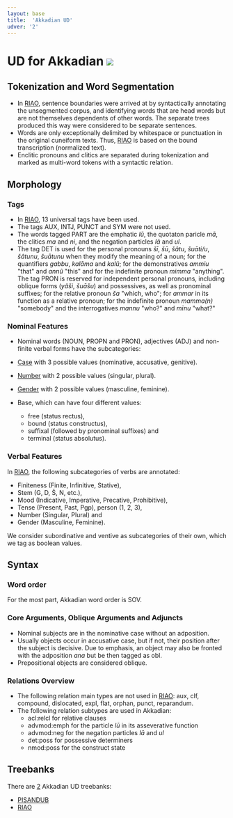 ```yaml
---
layout: base
title:  'Akkadian UD'
udver: '2'
---
```


# UD for Akkadian <span class="flagspan"><img class="flag" src="../../flags/svg/IQ.svg" /></span>

## Tokenization and Word Segmentation

* In [RIAO](../treebanks/akk_RIAO/index.html), sentence boundaries were arrived at by syntactically annotating the unsegmented corpus, and identifying words that are head words but are not themselves dependents of other words. The separate trees produced this way were considered to be separate sentences.
* Words are only exceptionally delimited by whitespace or punctuation in the original cuneiform texts. Thus, [RIAO](../treebanks/akk_RIAO/index.html) is based on the bound transcription (normalized text).
* Enclitic pronouns and clitics are separated during tokenization and marked as multi-word tokens with a syntactic relation.

## Morphology

### Tags

* In [RIAO](../treebanks/akk_RIAO/index.html), 13 universal tags have been used. 
* The tags AUX, INTJ, PUNCT and SYM were not used.
* The words tagged PART are the emphatic *lū*, the quotaton paricle *mā*, the clitics *ma* and *ni*, and the negation particles *lā* and *ul*.
* The tag DET is used for the personal pronouns *šī*, *šū*, *šâtu*, *šuāti/u*, *šâtunu*, *šuātunu* when they modify the meaning of a noun; for the quantifiers *gabbu*, *kalāma* and *kalû*; for the demonstratives *ammiu* "that" and *annû* "this" and for the indefinite pronoun *mimma* "anything". The tag PRON is reserved for independent personal pronouns, including oblique forms (*yâši*, *šuāšu*) and possessives, as well as pronominal suffixes; for the relative pronoun *ša* "which, who"; for *ammar* in its function as a relative pronoun; for the indefinite pronoun *mamma(n)* "somebody" and the interrogatives *mannu* "who?" and *mīnu* "what?"

### Nominal Features

* Nominal words (NOUN, PROPN and PRON), adjectives (ADJ) and non-finite verbal forms have the subcategories:

* [Case](https://universaldependencies.org/u/feat/Case.html) with 3 possible values (nominative, accusative, genitive).
* [Number](https://universaldependencies.org/u/feat/Number.html) with 2 possible values (singular, plural).
* [Gender](https://universaldependencies.org/u/feat/Gender.html) with 2 possible values (masculine, feminine).
* Base, which can have four different values:
  * free (status rectus),
  * bound (status constructus),
  * suffixal (followed by pronominal suffixes) and
  * terminal (status absolutus). 


### Verbal Features

In [RIAO](../treebanks/akk_RIAO/index.html), the following subcategories of verbs are annotated:
* Finiteness (Finite, Infinitive, Stative),
* Stem (G, D, Š, N, etc.),
* Mood (Indicative, Imperative, Precative, Prohibitive),
* Tense (Present, Past, Pgp), person (1, 2, 3),
* Number (Singular, Plural) and
* Gender (Masculine, Feminine).

We consider subordinative and ventive as subcategories of their own, which we tag as boolean values. 

## Syntax

### Word order
For the most part, Akkadian word order is SOV.

### Core Arguments, Oblique Arguments and Adjuncts
* Nominal subjects are in the nominative case without an adposition.
* Usually objects occur in accusative case, but if not, their position after the subject is decisive. Due to emphasis, an object may also be fronted with the adposition *ana* but be then tagged as obl.
* Prepositional objects are considered oblique.

### Relations Overview

* The following relation main types are not used in [RIAO](../treebanks/akk_RIAO/index.html): aux, clf, compound, dislocated, expl, flat, orphan, punct, reparandum.
* The following relation subtypes are used in Akkadian:
  * acl:relcl for relative clauses
  * advmod:emph for the particle *lū* in its asseverative function
  * advmod:neg for the negation particles *lā* and *ul*
  * det:poss for possessive determiners
  * nmod:poss for the construct state

## Treebanks

There are [2](../treebanks/akk-comparison.html) Akkadian UD treebanks:

  * [PISANDUB](../treebanks/akk_PISANDUB/index.html)
  * [RIAO](../treebanks/akk_RIAO/index.html)
